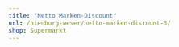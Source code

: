 ```yaml
---
title: "Netto Marken-Discount"
url: /nienburg-weser/netto-marken-discount-3/
shop: Supermarkt
---
```

